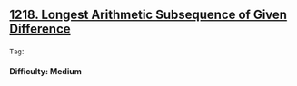 ## [1218. Longest Arithmetic Subsequence of Given Difference](https://leetcode.com/problems/longest-arithmetic-subsequence-of-given-difference/)

```Tag```:


#### Difficulty: Medium
